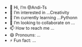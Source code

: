 - 👋 Hi, I’m @Andi-Ts
- 👀 I’m interested in ...Creativity
- 🌱 I’m currently learning ...Pythonn
- 💞️ I’m looking to collaborate on ...
- 📫 How to reach me ...
- 😄 Pronouns: ...
- ⚡ Fun fact: ...

<!---
Andi-Ts/Andi-Ts is a ✨ special ✨ repository because its `README.md` (this file) appears on your GitHub profile.
You can click the Preview link to take a look at your changes.
--->
